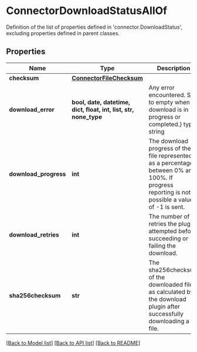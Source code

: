 # ConnectorDownloadStatusAllOf

Definition of the list of properties defined in 'connector.DownloadStatus', excluding properties defined in parent classes.
## Properties
Name | Type | Description | Notes
------------ | ------------- | ------------- | -------------
**checksum** | [**ConnectorFileChecksum**](ConnectorFileChecksum.md) |  | [optional] 
**download_error** | **bool, date, datetime, dict, float, int, list, str, none_type** | Any error encountered. Set to empty when download is in progress or completed.} type: string | [optional] 
**download_progress** | **int** | The download progress of the file represented as a percentage between 0% and 100%. If progress reporting is not possible a value of -1 is sent. | [optional] 
**download_retries** | **int** | The number of retries the plugin attempted before succeeding or failing the download. | [optional] 
**sha256checksum** | **str** | The sha256checksum of the downloaded file as calculated by the download plugin after successfully downloading a file. | [optional] 

[[Back to Model list]](../README.md#documentation-for-models) [[Back to API list]](../README.md#documentation-for-api-endpoints) [[Back to README]](../README.md)


